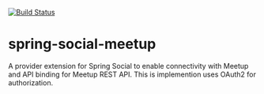 [![Build Status](https://travis-ci.org/yarli4u/spring-social-meetup.svg?branch=master)](https://travis-ci.org/yarli4u/spring-social-meetup)

spring-social-meetup
====================

A provider extension for Spring Social to enable connectivity with Meetup and API binding for Meetup REST API. This is implemention uses OAuth2 for authorization.
